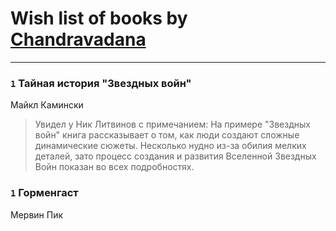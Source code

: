 # Wish list of books by [Chandravadana](https://plus.google.com/105866022348292919948)
---

### `1` Тайная история "Звездных войн"
Майкл Камински
> Увидел у Ник Литвинов с примечанием: На примере "Звездных войн" книга рассказывает о том, как люди создают сложные динамические сюжеты. Несколько нудно из-за обилия мелких деталей, зато процесс создания и развития Вселенной Звездных Войн показан во всех подробностях.

### `1` Горменгаст
Мервин Пик

